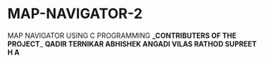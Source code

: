 # MAP-NAVIGATOR-2
MAP NAVIGATOR USING C PROGRAMMING 
**_CONTRIBUTERS OF THE PROJECT**_
**QADIR TERNIKAR
ABHISHEK ANGADI
VILAS RATHOD
SUPREET H A**
